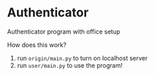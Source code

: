# Authenticator
Authenticator program with office setup

How does this work? 
1. run `origin/main.py` to turn on localhost server
2. run `user/main.py` to use the program!